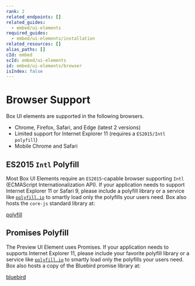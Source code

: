 ```yaml
---
rank: 2
related_endpoints: []
related_guides:
  - embed/ui-elements
required_guides:
  - embed/ui-elements/installation
related_resources: []
alias_paths: []
cId: embed
scId: embed/ui-elements
id: embed/ui-elements/browser
isIndex: false
---
```

# Browser Support

Box UI elements are supported in the following browsers.

* Chrome, Firefox, Safari, and Edge (latest 2 versions)
* Limited support for Internet Explorer 11 (requires a `ES2015/Intl polyfill`)
* Mobile Chrome and Safari

## ES2015 `Intl` Polyfill

Most Box UI Elements require an `ES2015`-capable browser supporting `Intl`
(ECMAScript Internationalization API). If your application needs to support
Internet Explorer 11 or Safari 9, please include a polyfill library or a service
like [`polyfill.io`](https://polyfill.io) to smartly load only the polyfills
your users need. Box also hosts the `core-js` standard library at:

[polyfill][polyfill]

## Promises Polyfill

The Preview UI Element uses Promises. If your application needs to supports
Internet Explorer 11, please include your favorite polyfill library or a service
like [`polyfill.io`](https://polyfill.io) to smartly load only the polyfills
your users need. Box also hosts a copy of the Bluebird promise library at:

[bluebird][bluebird]

[polyfill]: https://cdn01.boxcdn.net/polyfills/core-js/2.5.3/core.min.js

[bluebird]: https://cdn01.boxcdn.net/polyfills/bluebird/3.5.1/bluebird.min.js
